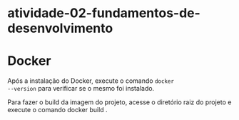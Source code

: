 # atividade-02-fundamentos-de-desenvolvimento

<h1>Docker</h1>

Após a instalação do Docker, execute o comando <code>docker --version</code> para verificar se o mesmo foi instalado.

Para fazer o build da imagem do projeto, acesse o diretório raiz do projeto e execute o comando docker build .
